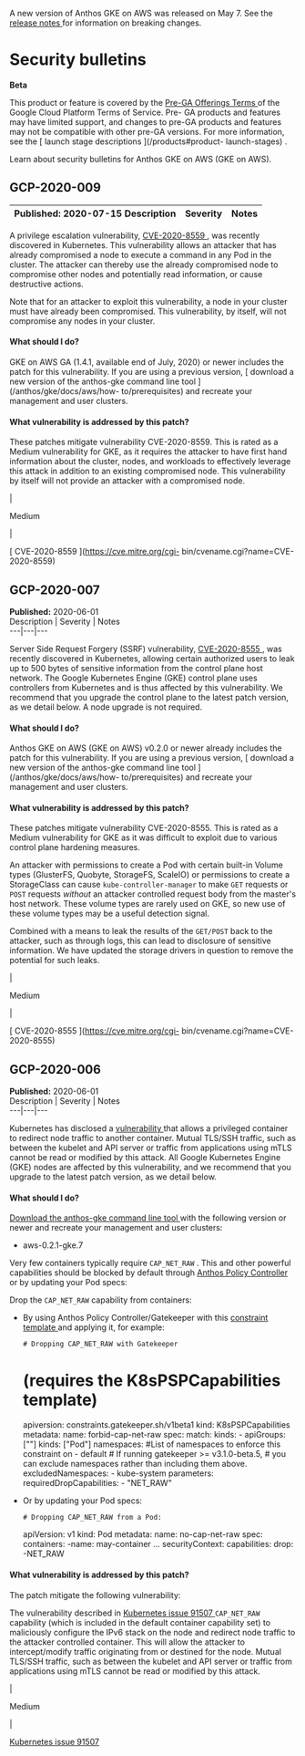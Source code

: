 A new version of Anthos GKE on AWS was released on May 7. See the [ release
notes ](/anthos/gke/docs/aws/release-notes) for information on breaking
changes.

#  Security bulletins

**Beta**

This product or feature is covered by the [ Pre-GA Offerings Terms
](/terms/service-terms#1) of the Google Cloud Platform Terms of Service. Pre-
GA products and features may have limited support, and changes to pre-GA
products and features may not be compatible with other pre-GA versions. For
more information, see the [ launch stage descriptions ](/products#product-
launch-stages) .

Learn about security bulletins for Anthos GKE on AWS (GKE on AWS).

##  GCP-2020-009

**Published:** 2020-07-15  Description  |  Severity  |  Notes  
---|---|---  
  
A privilege escalation vulnerability, [ CVE-2020-8559
](https://cve.mitre.org/cgi-bin/cvename.cgi?name=CVE-2020-8559) , was recently
discovered in Kubernetes. This vulnerability allows an attacker that has
already compromised a node to execute a command in any Pod in the cluster. The
attacker can thereby use the already compromised node to compromise other
nodes and potentially read information, or cause destructive actions.

Note that for an attacker to exploit this vulnerability, a node in your
cluster must have already been compromised. This vulnerability, by itself,
will not compromise any nodes in your cluster.

####  What should I do?

GKE on AWS GA (1.4.1, available end of July, 2020) or newer includes the patch
for this vulnerability. If you are using a previous version, [ download a new
version of the anthos-gke command line tool ](/anthos/gke/docs/aws/how-
to/prerequisites) and recreate your management and user clusters.

####  What vulnerability is addressed by this patch?

These patches mitigate vulnerability CVE-2020-8559. This is rated as a Medium
vulnerability for GKE, as it requires the attacker to have first hand
information about the cluster, nodes, and workloads to effectively leverage
this attack in addition to an existing compromised node. This vulnerability by
itself will not provide an attacker with a compromised node.

|

Medium

|

[ CVE-2020-8559 ](https://cve.mitre.org/cgi-
bin/cvename.cgi?name=CVE-2020-8559)  
  
##  GCP-2020-007

**Published:** 2020-06-01  
Description  |  Severity  |  Notes  
---|---|---  
  
Server Side Request Forgery (SSRF) vulnerability, [ CVE-2020-8555
](https://cve.mitre.org/cgi-bin/cvename.cgi?name=CVE-2020-8555) , was recently
discovered in Kubernetes, allowing certain authorized users to leak up to 500
bytes of sensitive information from the control plane host network. The Google
Kubernetes Engine (GKE) control plane uses controllers from Kubernetes and is
thus affected by this vulnerability. We recommend that you upgrade the control
plane to the latest patch version, as we detail below. A node upgrade is not
required.  

####  What should I do?

Anthos GKE on AWS (GKE on AWS) v0.2.0 or newer already includes the patch for
this vulnerability. If you are using a previous version, [ download a new
version of the anthos-gke command line tool ](/anthos/gke/docs/aws/how-
to/prerequisites) and recreate your management and user clusters.

####  What vulnerability is addressed by this patch?

These patches mitigate vulnerability CVE-2020-8555. This is rated as a Medium
vulnerability for GKE as it was difficult to exploit due to various control
plane hardening measures.

An attacker with permissions to create a Pod with certain built-in Volume
types (GlusterFS, Quobyte, StorageFS, ScaleIO) or permissions to create a
StorageClass can cause ` kube-controller-manager ` to make ` GET ` requests or
` POST ` requests _without_ an attacker controlled request body from the
master's host network. These volume types are rarely used on GKE, so new use
of these volume types may be a useful detection signal.

Combined with a means to leak the results of the ` GET/POST ` back to the
attacker, such as through logs, this can lead to disclosure of sensitive
information. We have updated the storage drivers in question to remove the
potential for such leaks.

|

Medium

|

[ CVE-2020-8555 ](https://cve.mitre.org/cgi-
bin/cvename.cgi?name=CVE-2020-8555)  
  
##  GCP-2020-006

**Published:** 2020-06-01  
Description  |  Severity  |  Notes  
---|---|---  
  
Kubernetes has disclosed a [ vulnerability
](https://github.com/kubernetes/kubernetes/issues/91507) that allows a
privileged container to redirect node traffic to another container. Mutual
TLS/SSH traffic, such as between the kubelet and API server or traffic from
applications using mTLS cannot be read or modified by this attack. All Google
Kubernetes Engine (GKE) nodes are affected by this vulnerability, and we
recommend that you upgrade to the latest patch version, as we detail below.

####  What should I do?

[ Download the anthos-gke command line tool
](https://cloud.google.com/anthos/gke/docs/aws/how-to/prerequisites) with the
following version or newer and recreate your management and user clusters:

  * aws-0.2.1-gke.7 

Very few containers typically require ` CAP_NET_RAW ` . This and other
powerful capabilities should be blocked by default through [ Anthos Policy
Controller ](/anthos-config-management/docs/concepts/policy-controller) or by
updating your Pod specs:

Drop the ` CAP_NET_RAW ` capability from containers:

  * By using Anthos Policy Controller/Gatekeeper with this [ constraint template ](https://github.com/open-policy-agent/gatekeeper/blob/master/library/pod-security-policy/capabilities/template.yaml) and applying it, for example: 
    
        # Dropping CAP_NET_RAW with Gatekeeper
    # (requires the K8sPSPCapabilities template)
    apiversion: constraints.gatekeeper.sh/v1beta1
    kind:  K8sPSPCapabilities
    metadata:
      name: forbid-cap-net-raw
    spec:
      match:
        kinds:
          - apiGroups: [""]
          kinds: ["Pod"]
        namespaces:
          #List of namespaces to enforce this constraint on
          - default
        # If running gatekeeper >= v3.1.0-beta.5,
        # you can exclude namespaces rather than including them above.
        excludedNamespaces:
          - kube-system
      parameters:
        requiredDropCapabilities:
          - "NET_RAW"
    

  * Or by updating your Pod specs: 
    
        # Dropping CAP_NET_RAW from a Pod:
    apiVersion: v1
    kind: Pod
    metadata:
      name: no-cap-net-raw
    spec:
      containers:
        -name: may-container
         ...
        securityContext:
          capabilities:
            drop:
              -NET_RAW
    

####  What vulnerability is addressed by this patch?

The patch mitigate the following vulnerability:

The vulnerability described in [ Kubernetes issue 91507
](https://github.com/kubernetes/kubernetes/issues/91507) ` CAP_NET_RAW `
capability (which is included in the default container capability set) to
maliciously configure the IPv6 stack on the node and redirect node traffic to
the attacker controlled container. This will allow the attacker to
intercept/modify traffic originating from or destined for the node. Mutual
TLS/SSH traffic, such as between the kubelet and API server or traffic from
applications using mTLS cannot be read or modified by this attack.

|

Medium

|

[ Kubernetes issue 91507
](https://github.com/kubernetes/kubernetes/issues/91507)  

